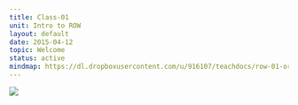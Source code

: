 ```yaml
---
title: Class-01
unit: Intro to ROW
layout: default
date: 2015-04-12
topic: Welcome
status: active
mindmap: https://dl.dropboxusercontent.com/u/916107/teachdocs/row-01-ordo.png
---
```


![](https://dl.dropboxusercontent.com/u/916107/teachdocs/row-01-ordo.png)
